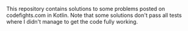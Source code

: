 This repository contains solutions to some problems posted on codefights.com in Kotlin. Note that some solutions don't pass all tests where I didn't manage to get the code fully working.

